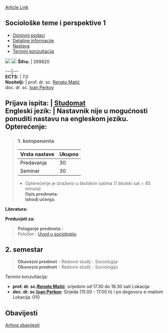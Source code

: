 [Article Link](https://www.fhs.hr/predmet/stp1)

## Sociološke teme i perspektive 1
  * [Osnovni podaci](https://www.fhs.hr/predmet/stp1#v1id-904876_691824_1_0 "Osnovni podaci")
  * [Detaljne informacije](https://www.fhs.hr/predmet/stp1#v1id-904876_691824_1_1 "Detaljne informacije")
  * [Nastava](https://www.fhs.hr/predmet/stp1#v1id-904876_691824_1_2 "Nastava")
  * [Termini konzultacija](https://www.fhs.hr/predmet/stp1#v1id-904876_691824_1_3 "Termini konzultacija")


[![](https://www.fhs.hr/img/flags/gif/hr.gif)](https://www.fhs.hr/predmet/stp1) [![](https://www.fhs.hr/img/flags/gif/gb.gif)](https://www.fhs.hr/en/course/stap1)
**Šifra:** |  269820  
  
---|---  
**ECTS:** |  7.0   
**Nositelji:** |  prof. dr. sc. [Renato Matić](https://www.fhs.hr/djelatnik/renato.matic)   
doc. dr. sc. [Ivan Perkov](https://www.fhs.hr/djelatnik/ivan.perkov)   
  
**Prijava ispita:** |  [Studomat](http://www.isvu.hr/studomat)  
**Engleski jezik:** |  Nastavnik nije u mogućnosti ponuditi nastavu na engleskom jeziku.   
**Opterećenje:**  
---  
> ### 1. komponenta
> | Vrsta nastave | Ukupno  
> ---|---  
> Predavanja | 30  
> Seminar | 30  
> * Opterećenje je izraženo u školskim satima (1 školski sat = 45 minuta)   
**Opis predmeta:**  
> **Ishodi učenja:**  

  
**Literatura:**  

  
**Preduvjeti za:**  
> **Polaganje predmeta :**  
>  Položen : [Uvod u sociologiju](https://www.fhs.hr/predmet/uus_a)  
>   
**2. semestar**  
---  
> **Obavezni predmet** - Redovni studij - Sociologija  
>  **Obavezni predmet** - Redovni studij - Sociologija  
>   
Termini konzultacija: 
  * **prof. dr. sc.[Renato Matić](https://www.fhs.hr/djelatnik/renato.matic)**: 
srijedom od 17.30 do 18.30 sati
Lokacija: 
  * **doc. dr. sc.[Ivan Perkov](https://www.fhs.hr/djelatnik/ivan.perkov)**: 
Srijeda (15.00 - 17.00 h) i po dogovoru e-mailom
Lokacija: 010 


## Obavijesti
[Arhiva obavijesti](https://www.fhs.hr/predmet/stp1?@=21nds#news_124062 "Arhiva obavijesti")
